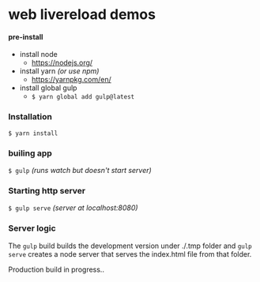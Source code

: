 # web livereload demos

#### pre-install
- install node
  - https://nodejs.org/
- install yarn *(or use npm)*
  - https://yarnpkg.com/en/
- install global gulp
  - `$ yarn global add gulp@latest`

### Installation
`$ yarn install`

### builing app
`$ gulp`
*(runs watch but doesn't start server)*

### Starting http server
`$ gulp serve`
*(server at localhost:8080)*

### Server logic
The `gulp` build builds the development version under ./.tmp folder and `gulp serve`
creates a node server that serves the index.html file from that folder.

Production build in progress..
